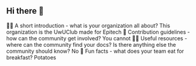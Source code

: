 ## Hi there 👋

🙋‍♀️ A short introduction - what is your organization all about?
This organization is the UwUClub made for Epitech
🌈 Contribution guidelines - how can the community get involved?
You cannot
👩‍💻 Useful resources - where can the community find your docs? Is there anything else the community should know?
No
🍿 Fun facts - what does your team eat for breakfast?
Potatoes
